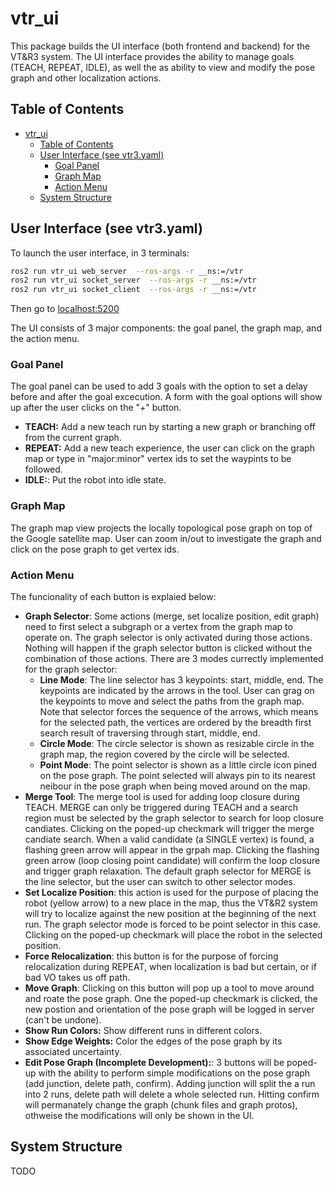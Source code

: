 # vtr_ui

This package builds the UI interface (both frontend and backend) for the VT&R3 system.
The UI interface provides the ability to manage goals (TEACH, REPEAT, IDLE), as well the as ability to view and modify the pose graph and other localization actions.

## Table of Contents

- [vtr_ui](#vtr_ui)
  - [Table of Contents](#table-of-contents)
  - [User Interface (see vtr3.yaml)](#user-interface-see-vtr3yaml)
    - [Goal Panel](#goal-panel)
    - [Graph Map](#graph-map)
    - [Action Menu](#action-menu)
  - [System Structure](#system-structure)

## User Interface (see vtr3.yaml)

To launch the user interface, in 3 terminals:

```bash
ros2 run vtr_ui web_server  --ros-args -r __ns:=/vtr
ros2 run vtr_ui socket_server  --ros-args -r __ns:=/vtr
ros2 run vtr_ui socket_client  --ros-args -r __ns:=/vtr
```

Then go to [localhost:5200](http://localhost:5200)

The UI consists of 3 major components: the goal panel, the graph map, and the action menu.

### Goal Panel

The goal panel can be used to add 3 goals with the option to set a delay before and after the goal excecution. A form with the goal options will show up after the user clicks on the "+" button.

- **TEACH:** Add a new teach run by starting a new graph or branching off from the current graph.
- **REPEAT:** Add a new teach experience, the user can click on the graph map or type in "major:minor" vertex ids to set the waypints to be followed.
- **IDLE:**: Put the robot into idle state.

### Graph Map

The graph map view projects the locally topological pose graph on top of the Google satellite map. User can zoom in/out to investigate the graph and click on the pose graph to get vertex ids.

### Action Menu

The funcionality of each button is explaied below:

- **Graph Selector**: Some actions (merge, set localize position, edit graph) need to first select a subgraph or a vertex from the graph map to operate on. The graph selector is only activated during those actions. Nothing will happen if the graph selector button is clicked without the combination of those actions. There are 3 modes currectly implemented for the graph selector:
  - **Line Mode**: The line selector has 3 keypoints: start, middle, end. The keypoints are indicated by the arrows in the tool. User can grag on the keypoints to move and select the paths from the graph map. Note that selector forces the sequence of the arrows, which means for the selected path, the vertices are ordered by the breadth first search result of traversing through start, middle, end.
  - **Circle Mode**: The circle selector is shown as resizable circle in the graph map, the region covered by the circle will be selected.
  - **Point Mode**: The point selector is shown as a little circle icon pined on the pose graph. The point selected will always pin to its nearest neibour in the pose graph when being moved around on the map.
- **Merge Tool**: The merge tool is used for adding loop closure during TEACH. MERGE can only be triggered during TEACH and a search region must be selected by the graph selector to search for loop closure candiates. Clicking on the poped-up checkmark will trigger the merge candiate search. When a valid candidate (a SINGLE vertex) is found, a flashing green arrow will appear in the grpah map. Clicking the flashing green arrow (loop closing point candidate) will confirm the loop closure and trigger graph relaxation. The default graph selector for MERGE is the line selector, but the user can switch to other selector modes.
- **Set Localize Position**: this action is used for the purpose of placing the robot (yellow arrow) to a new place in the map, thus the VT&R2 system will try to localize against the new position at the beginning of the next run. The graph selector mode is forced to be point selector in this case. Clicking on the poped-up checkmark will place the robot in the selected position.
- **Force Relocalization**: this button is for the purpose of forcing relocalization during REPEAT, when localization is bad but certain, or if bad VO takes us off path.
- **Move Graph**: Clicking on this button will pop up a tool to move around and roate the pose graph. One the poped-up checkmark is clicked, the new postion and orientation of the pose graph will be logged in server (can't be undone).
- **Show Run Colors:** Show different runs in different colors.
- **Show Edge Weights:** Color the edges of the pose graph by its associated uncertainty.
- **Edit Pose Graph (Incomplete Development):**: 3 buttons will be poped-up with the ability to perform simple modifications on the pose graph (add junction, delete path, confirm). Adding junction will split the a run into 2 runs, delete path will delete a whole selected run. Hitting confirm will permanately change the graph (chunk files and graph protos), othweise the modifications will only be shown in the UI.

## System Structure

TODO
